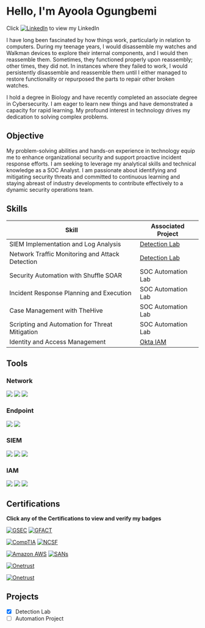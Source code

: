 # Hello, I'm Ayoola Ogungbemi

Click [![LinkedIn](https://img.shields.io/badge/-LinkedIn-0072b1?&style=for-the-badge&logo=linkedin&logoColor=white)](https://www.linkedin.com/in/ayo-gbemi-1143b2216 "Ayoola's LinkedIn Profile") to view my LinkedIn

I have long been fascinated by how things work, particularly in relation to computers. During my teenage years, I would disassemble my watches and Walkman devices to explore their internal components, and I would then reassemble them. Sometimes, they functioned properly upon reassembly; other times, they did not. In instances where they failed to work, I would persistently disassemble and reassemble them until I either managed to restore functionality or repurposed the parts to repair other broken watches.

I hold a degree in Biology and have recently completed an associate degree in Cybersecurity. I am eager to learn new things and have demonstrated a capacity for rapid learning. My profound interest in technology drives my dedication to solving complex problems.

## Objective
My problem-solving abilities and hands-on experience in technology equip me to enhance organizational security and support proactive incident response efforts. I am seeking to leverage my analytical skills and technical knowledge as a SOC Analyst. I am passionate about identifying and mitigating security threats and committed to continuous learning and staying abreast of industry developments to contribute effectively to a dynamic security operations team.
## Skills

| Skill                                         | Associated Project         |
|-----------------------------------------------|----------------------------|
| SIEM Implementation and Log Analysis          | [Detection Lab](https://github.com/ayogbemi/Detection-Lab)
| Network Traffic Monitoring and Attack Detection | <a href="https://google.com">Detection Lab</a>|
| Security Automation with Shuffle SOAR         | SOC Automation Lab|
| Incident Response Planning and Execution      | SOC Automation Lab|
| Case Management with TheHive                  | SOC Automation Lab|
| Scripting and Automation for Threat Mitigation | SOC Automation Lab|
| Identity and Access Management                | [Okta IAM](https://github.com/ayogbemi/IAM-Project)

## Tools


### Network
<div>
    <img src="https://img.shields.io/badge/-Wireshark-1679A7?&style=for-the-badge&logo=Wireshark&logoColor=white" />
    <img src="https://img.shields.io/badge/-Suricata-EF3B2D?&style=for-the-badge&logo=Suricata&logoColor=white" />
    <img src="https://img.shields.io/badge/-Zeek-777BB4?&style=for-the-badge&logo=Zeek&logoColor=white" />
</div>

### Endpoint
<div>
    <img src="https://img.shields.io/badge/-Microsoft_Defender_for_Endpoint-00A4EF?&style=for-the-badge&logo=Microsoft&logoColor=white" />
    <img src="https://img.shields.io/badge/-Velociraptor-4B275F?&style=for-the-badge&logo=Velociraptor&logoColor=white" />
</div>

### SIEM
<div>
    <img src="https://img.shields.io/badge/-Microsoft_Sentinel-0078D4?&style=for-the-badge&logo=Microsoft&logoColor=white" />
    <img src="https://img.shields.io/badge/-Splunk-000000?&style=for-the-badge&logo=Splunk&logoColor=white" />
    <img src="https://img.shields.io/badge/-Elastic-005571?&style=for-the-badge&logo=Elastic&logoColor=white" />
</div>

### IAM
<div>
    <img src="https://img.shields.io/badge/-Microsoft_Sentinel-0078D4?&style=for-the-badge&logo=Microsoft&logoColor=white" />
    <img src="https://img.shields.io/badge/-Splunk-000000?&style=for-the-badge&logo=Splunk&logoColor=white" />
    <img src="https://img.shields.io/badge/-Elastic-005571?&style=for-the-badge&logo=Elastic&logoColor=white" />
</div>

## Certifications

**Click any of the Certifications to view and verify my badges**

[![GSEC](https://img.shields.io/badge/GIAC-SECURITY-BLUE?style=for-the-badge&logo=SANS&logoSize=auto&labelColor=%23d4af37&color=%230000FF)](https://www.credly.com/badges/2db9107f-d523-4da2-b8ed-a44bc7833649 "Ayoola's GSEC Cert")
[![GFACT](https://img.shields.io/badge/GIAC-GFACT-BLUE?style=for-the-badge&logo=SANS&logoSize=auto&labelColor=%23d4af37&color=%230000FF)](https://www.credly.com/badges/44d4a904-458f-4a73-99d4-95a9cf344c1c/linked_in_profile "Ayoola's GFACT Cert")

[![CompTIA](https://img.shields.io/badge/Security%2B-Black?style=for-the-badge&logo=Comptia&logoSize=auto&color=%23ff0000)](https://www.credly.com/badges/62ac297d-db6e-4fe8-b478-daaedccbc4d2/public_url "Ayoola's Security+ Cert")
[![NCSF](https://img.shields.io/badge/NCSF-FINALIST-WHITE?style=for-the-badge&logo=ONETRUST&logoSize=auto&labelColor=%23002147&color=%231E90FF)
](https://badgr.com/public/assertions/Ui66hGQSTJijT9aJC4RkjA?identity__email=aogungbemi1@student.ccc.edu "National Cybrsecurity Scholarship Foundation")


[![Amazon AWS](https://img.shields.io/badge/Cloud-Practitioner-Orange?style=for-the-badge&logo=Amazon&logoSize=auto&color=%23FFA500)](https://www.credly.com/badges/c1dae5b9-c946-4b5e-93cd-7c2ee44b9e31/public_urll "Ayoola's Amazon AWS Cert")
[![SANs](https://img.shields.io/badge/SANS-ALUMNI-WHITE?style=for-the-badge&logo=ONETRUST&logoSize=auto&labelColor=%231F456E&color=%23FFFFFF)
](https://badgr.com/public/assertions/zOBQBD8WST6BdaC2E0MPsQ "SANS Alumni")

[![Onetrust](https://img.shields.io/badge/Onetrust-GRC-Professional?style=for-the-badge&logo=ONETRUST&logoSize=auto&labelColor=%23056608&color=%23D3D3D3)
](https://www.credly.com/badges/c15fd2fb-a34b-4aa1-832c-542f603f6786/public_url
 "Ayoola's Onetrust Cert") 

 
[![Onetrust](https://img.shields.io/badge/Onetrust-TechRisk%26Compliance-Professional?style=for-the-badge&logo=ONETRUST&logoSize=auto&labelColor=%23056608&color=%23D3D3D3)
](https://www.credly.com/badges/4f3bb644-e54f-48c9-8ba9-8d49fa569ad5/public_url "Ayoola's Onetrust Cert")


## Projects
- [x] Detection Lab
- [ ] Automation Project
